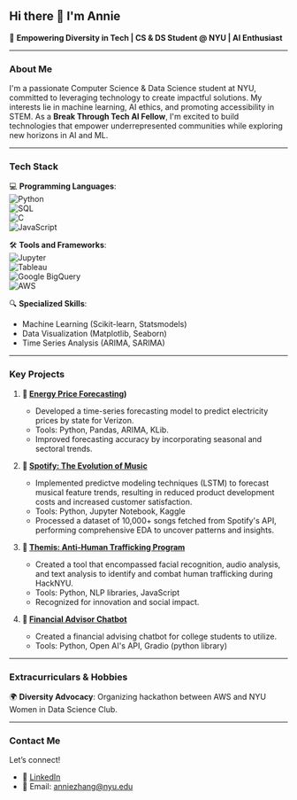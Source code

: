 ## Hi there 👋 I'm Annie
🌟 **Empowering Diversity in Tech | CS & DS Student @ NYU | AI Enthusiast**

---
### **About Me**
I'm a passionate Computer Science & Data Science student at NYU, committed to leveraging technology to create impactful solutions. My interests lie in machine learning, AI ethics, and promoting accessibility in STEM. As a **Break Through Tech AI Fellow**, I'm excited to build technologies that empower underrepresented communities while exploring new horizons in AI and ML.

---

### **Tech Stack**
💻 **Programming Languages**:  
![Python](https://img.shields.io/badge/Python-3776AB?style=for-the-badge&logo=python&logoColor=white)  
![SQL](https://img.shields.io/badge/SQL-336791?style=for-the-badge&logo=postgresql&logoColor=white)  
![C](https://img.shields.io/badge/C-A8B9CC?style=for-the-badge&logo=c&logoColor=white)  
![JavaScript](https://img.shields.io/badge/JavaScript-F7DF1E?style=for-the-badge&logo=javascript&logoColor=black)

🛠️ **Tools and Frameworks**:  
![Jupyter](https://img.shields.io/badge/Jupyter-F37626?style=for-the-badge&logo=jupyter&logoColor=white)  
![Tableau](https://img.shields.io/badge/Tableau-E97627?style=for-the-badge&logo=tableau&logoColor=white)  
![Google BigQuery](https://img.shields.io/badge/Google_BigQuery-4285F4?style=for-the-badge&logo=google-cloud&logoColor=white)  
![AWS](https://img.shields.io/badge/AWS-232F3E?style=for-the-badge&logo=amazon-aws&logoColor=white)


🔍 **Specialized Skills**:  
- Machine Learning (Scikit-learn, Statsmodels)  
- Data Visualization (Matplotlib, Seaborn)  
- Time Series Analysis (ARIMA, SARIMA)

---
### **Key Projects**
1. **🔗 [Energy Price Forecasting](https://github.com/pginjupalli/Verizon-BTTAI-ElectricityPriceForecasting))**
   - Developed a time-series forecasting model to predict electricity prices by state for       Verizon.  
   - Tools: Python, Pandas, ARIMA, KLib.  
   - Improved forecasting accuracy by incorporating seasonal and sectoral trends.

2.  **🔗 [Spotify: The Evolution of Music](https://github.com/anniezhang27/Spotify-The-Evolution-of-Music)**
     - Implemented predictve modeling techniques (LSTM) to forecast musical feature trends,       resulting in reduced product development costs and increased customer satisfaction. 
     - Tools: Python, Jupyter Notebook, Kaggle
     - Processed a dataset of 10,000+ songs fetched from Spotify's API, performing                comprehensive EDA to uncover patterns and insights.

3. **🔗 [Themis: Anti-Human Trafficking Program](https://github.com/clarkyang37th/HackNYU-Themis)**  
   - Created a tool that encompassed facial recognition, audio analysis, and text analysis      to identify and combat human trafficking during HackNYU.  
   - Tools: Python, NLP libraries, JavaScript
   - Recognized for innovation and social impact.

4. **🔗 [Financial Advisor Chatbot](https://github.com/anniezhang27/Financial-Advisor-Chatbot)**  
   - Created a financial advising chatbot for college students to utilize.
   - Tools: Python, Open AI's API, Gradio (python library)

---

### **Extracurriculars & Hobbies**
🌍 **Diversity Advocacy**: Organizing hackathon between AWS and NYU Women in Data Science Club.

---

### **Contact Me**
Let’s connect!  
- 💼 [LinkedIn](https://www.linkedin.com/in/annie-zhang-433059210/)
- 📧 Email: anniezhang@nyu.edu
